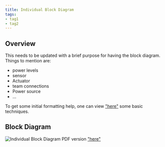```yaml
---
title: Individual Block Diagram
tags:
- tag1
- tag2
---
```


## Overview
This needs to be updated with a brief purpose for having the block diagram.
Things to mention are:
* power levels
* sensor
* Actuator
* team connections
* Power source
* ...

To get some initial formatting help, one can view ["here"](https://embedded-systems-design.github.io/EGR304DataSheetTemplate/Appendix/basic-markdown-examples/) some basic techniques.


## Block Diagram 

![Individual Block Diagram ](https://github.com/user-attachments/assets/ff4512bf-494d-4d0c-8d3b-b573a8e882b0)
PDF version ["here"](https://github.com/user-attachments/files/23138731/EGR304_individualblockdiagram.drawio.pdf)
